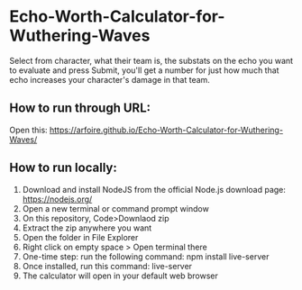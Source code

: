# Echo-Worth-Calculator-for-Wuthering-Waves
Select from character, what their team is, the substats on the echo you want to evaluate and press Submit, you'll get a number for just how much that echo increases your character's damage in that team.

## How to run through URL:
Open this: https://arfoire.github.io/Echo-Worth-Calculator-for-Wuthering-Waves/

## How to run locally:
1. Download and install NodeJS from the official Node.js download page: https://nodejs.org/
2. Open a new terminal or command prompt window
3. On this repository, Code>Downlaod zip
4. Extract the zip anywhere you want
5. Open the folder in File Explorer
6. Right click on empty space > Open terminal there
7. One-time step: run the following command: npm install live-server
8. Once installed, run this command: live-server
9. The calculator will open in your default web browser
